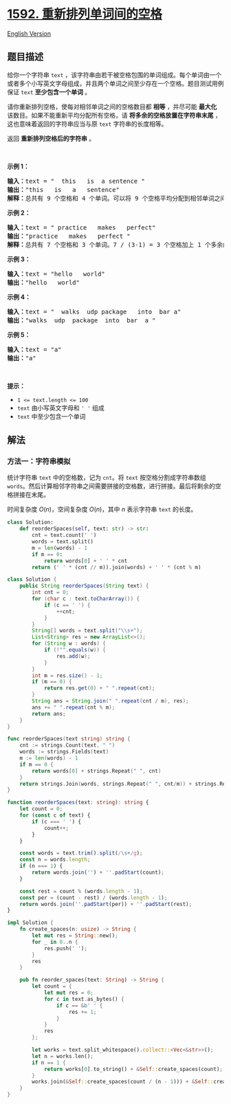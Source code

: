 # [1592. 重新排列单词间的空格](https://leetcode.cn/problems/rearrange-spaces-between-words)

[English Version](/solution/1500-1599/1592.Rearrange%20Spaces%20Between%20Words/README_EN.md)

<!-- tags:字符串 -->

<!-- difficulty:简单 -->

## 题目描述

<!-- 这里写题目描述 -->

<p>给你一个字符串 <code>text</code> ，该字符串由若干被空格包围的单词组成。每个单词由一个或者多个小写英文字母组成，并且两个单词之间至少存在一个空格。题目测试用例保证 <code>text</code> <strong>至少包含一个单词</strong> 。</p>

<p>请你重新排列空格，使每对相邻单词之间的空格数目都 <strong>相等</strong> ，并尽可能 <strong>最大化</strong> 该数目。如果不能重新平均分配所有空格，请 <strong>将多余的空格放置在字符串末尾</strong> ，这也意味着返回的字符串应当与原 <code>text</code> 字符串的长度相等。</p>

<p>返回 <strong>重新排列空格后的字符串</strong> 。</p>

<p>&nbsp;</p>

<p><strong>示例 1：</strong></p>

<pre><strong>输入：</strong>text = &quot;  this   is  a sentence &quot;
<strong>输出：</strong>&quot;this   is   a   sentence&quot;
<strong>解释：</strong>总共有 9 个空格和 4 个单词。可以将 9 个空格平均分配到相邻单词之间，相邻单词间空格数为：9 / (4-1) = 3 个。
</pre>

<p><strong>示例 2：</strong></p>

<pre><strong>输入：</strong>text = &quot; practice   makes   perfect&quot;
<strong>输出：</strong>&quot;practice   makes   perfect &quot;
<strong>解释：</strong>总共有 7 个空格和 3 个单词。7 / (3-1) = 3 个空格加上 1 个多余的空格。多余的空格需要放在字符串的末尾。
</pre>

<p><strong>示例 3：</strong></p>

<pre><strong>输入：</strong>text = &quot;hello   world&quot;
<strong>输出：</strong>&quot;hello   world&quot;
</pre>

<p><strong>示例 4：</strong></p>

<pre><strong>输入：</strong>text = &quot;  walks  udp package   into  bar a&quot;
<strong>输出：</strong>&quot;walks  udp  package  into  bar  a &quot;
</pre>

<p><strong>示例 5：</strong></p>

<pre><strong>输入：</strong>text = &quot;a&quot;
<strong>输出：</strong>&quot;a&quot;
</pre>

<p>&nbsp;</p>

<p><strong>提示：</strong></p>

<ul>
	<li><code>1 &lt;= text.length &lt;= 100</code></li>
	<li><code>text</code> 由小写英文字母和 <code>&#39; &#39;</code> 组成</li>
	<li><code>text</code> 中至少包含一个单词</li>
</ul>

## 解法

### 方法一：字符串模拟

统计字符串 `text` 中的空格数，记为 `cnt`。将 `text` 按空格分割成字符串数组 `words`。然后计算相邻字符串之间需要拼接的空格数，进行拼接。最后将剩余的空格拼接在末尾。

时间复杂度 $O(n)$，空间复杂度 $O(n)$，其中 $n$ 表示字符串 `text` 的长度。

<!-- tabs:start -->

```python
class Solution:
    def reorderSpaces(self, text: str) -> str:
        cnt = text.count(' ')
        words = text.split()
        m = len(words) - 1
        if m == 0:
            return words[0] + ' ' * cnt
        return (' ' * (cnt // m)).join(words) + ' ' * (cnt % m)
```

```java
class Solution {
    public String reorderSpaces(String text) {
        int cnt = 0;
        for (char c : text.toCharArray()) {
            if (c == ' ') {
                ++cnt;
            }
        }
        String[] words = text.split("\\s+");
        List<String> res = new ArrayList<>();
        for (String w : words) {
            if (!"".equals(w)) {
                res.add(w);
            }
        }
        int m = res.size() - 1;
        if (m == 0) {
            return res.get(0) + " ".repeat(cnt);
        }
        String ans = String.join(" ".repeat(cnt / m), res);
        ans += " ".repeat(cnt % m);
        return ans;
    }
}
```

```go
func reorderSpaces(text string) string {
	cnt := strings.Count(text, " ")
	words := strings.Fields(text)
	m := len(words) - 1
	if m == 0 {
		return words[0] + strings.Repeat(" ", cnt)
	}
	return strings.Join(words, strings.Repeat(" ", cnt/m)) + strings.Repeat(" ", cnt%m)
}
```

```ts
function reorderSpaces(text: string): string {
    let count = 0;
    for (const c of text) {
        if (c === ' ') {
            count++;
        }
    }

    const words = text.trim().split(/\s+/g);
    const n = words.length;
    if (n === 1) {
        return words.join('') + ''.padStart(count);
    }

    const rest = count % (words.length - 1);
    const per = (count - rest) / (words.length - 1);
    return words.join(''.padStart(per)) + ''.padStart(rest);
}
```

```rust
impl Solution {
    fn create_spaces(n: usize) -> String {
        let mut res = String::new();
        for _ in 0..n {
            res.push(' ');
        }
        res
    }

    pub fn reorder_spaces(text: String) -> String {
        let count = {
            let mut res = 0;
            for c in text.as_bytes() {
                if c == &b' ' {
                    res += 1;
                }
            }
            res
        };

        let works = text.split_whitespace().collect::<Vec<&str>>();
        let n = works.len();
        if n == 1 {
            return works[0].to_string() + &Self::create_spaces(count);
        }
        works.join(&Self::create_spaces(count / (n - 1))) + &Self::create_spaces(count % (n - 1))
    }
}
```

<!-- tabs:end -->

<!-- end -->
